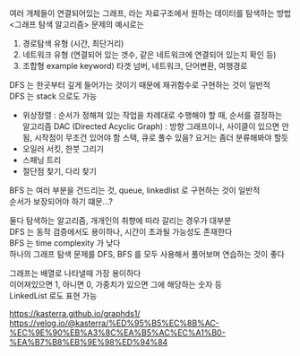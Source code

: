 여러 개체들이 연결되어있는 그래프, 라는 자료구조에서
원하는 데이터를 탐색하는 방법 <그래프 탐색 알고리즘>
문제의 예시로는 
1. 경로탐색 유형 (시간, 최단거리)
2. 네트워크 유형 (연결되어 있는 갯수, 같은 네트워크에 연결되어 있는지 확인 등)
3. 조합형
example keyword) 타겟 넘버, 네트워크, 단어변환, 여행경로

DFS 는 한곳부터 깊게 들어가는 것이기 때문에 재귀함수로 구현하는 것이 일반적<br/>
DFS 는 stack 으로도 가능
- 위상정렬 : 순서가 정해져 있는 작업을 차례대로 수행해야 할 때, 순서를 결정하는 알고리즘
  DAC (Directed Acyclic Graph) : 방향 그래프이나, 사이클이 있으면 안됨, 시작점이 무조건 있어야 함
  스택, 큐로 풀수 있음? 요거는 좀더 분류해봐야 할듯
- 오일러 서킷, 한붓 그리기
- 스패닝 트리
- 절단점 찾기, 다리 찾기

BFS 는 여러 부분을 건드리는 것, queue, linkedlist 로 구현하는 것이 일반적<br/>
순서가 보장되어야 하기 떄문...?

둘다 탐색하는 알고리즘, 개개인의 취향에 따라 갈리는 경우가 대부분<br/>
DFS 는 동작 검증에서도 용이하나, 시간이 초과될 가능성도 존재한다<br/>
BFS 는 time complexity 가 낮다<br/>
하나의 그래프 탐색 문제를 DFS, BFS 를 모두 사용해서 풀어보며 연습하는 것이 좋다<br/>

그래프는 배열로 나타낼때 가장 용이하다<br/>
이어져있으면 1, 아니면 0, 가중치가 있으면 그에 해당하는 숫자 등<br/>
LinkedList 로도 표현 가능<br/>

https://kasterra.github.io/graphds1/
https://velog.io/@kasterra/%ED%95%B5%EC%8B%AC-%EC%9E%90%EB%A3%8C%EA%B5%AC%EC%A1%B0-%EA%B7%B8%EB%9E%98%ED%94%84
